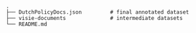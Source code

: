
### 

    .
    ├── DutchPolicyDocs.json         # final annotated dataset
    ├── visie-documents              # intermediate datasets
    └── README.md
